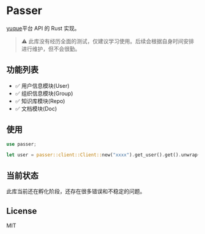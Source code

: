 # Passer
[yuque]平台 API 的 Rust 实现。

> ⚠ 此库没有经历全面的测试，仅建议学习使用。后续会根据自身时间安排进行维护，但不会很勤。

## 功能列表
- ✅ 用户信息模块(User)
- ✅ 组织信息模块(Group)
- ✅ 知识库模块(Repo)
- ✅ 文档模块(Doc)

## 使用
``` rust
use passer;

let user = passer::client::Client::new("xxxx").get_user().get().unwrap();
```

## 当前状态
此库当前还在孵化阶段，还存在很多错误和不稳定的问题。

## License
MIT

[yuque]: https://www.yuque.com